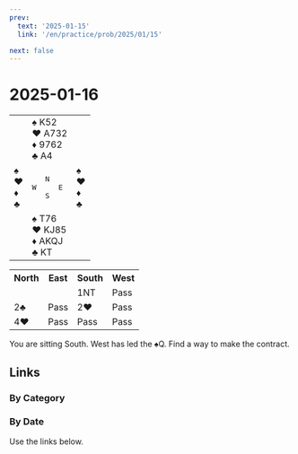 ```yaml
---
prev:
  text: '2025-01-15'
  link: '/en/practice/prob/2025/01/15'

next: false
---
```


# 2025-01-16

<table class="deal">
	<tr>
		<td></td>
		<td>♠ K52<br>♥ A732<br>♦ 9762<br>♣ A4</td>
		<td></td>
	</tr>
	<tr>
		<td>♠ <br>♥ <br>♦ <br>♣ </td>
		<td><pre>   N<br>W     E<br>   S</pre></td>
		<td>♠ <br>♥ <br>♦ <br>♣ </td>
	</tr>
	<tr>
		<td></td>
		<td>♠ T76<br>♥ KJ85<br>♦ AKQJ<br>♣ KT</td>
		<td></td>
	</tr>
</table>

<table class="auction">
	<tr>
		<th>North</th>
		<th>East</th>
		<th>South</th>
		<th>West</th>
	</tr>
	<tr>
		<td></td>
		<td></td>
		<td>1NT</td>
		<td>Pass</td>
	</tr>
	<tr>
		<td>2♣</td>
		<td>Pass</td>
		<td>2♥</td>
		<td>Pass</td>
	</tr>
	<tr>
		<td>4♥</td>
		<td>Pass</td>
		<td>Pass</td>
		<td>Pass</td>
	</tr>
</table>

You are sitting South. West has led the ♠Q. Find a way to make the contract.

## Links

[<Badge type="tip" text="Check Solution"/>](/en/learning/prob/2025/01/16)

### By Category

[<Badge type="tip" text="<--"/>](/en/practice/prob/2025/01/13)
[<Badge type="tip" text="Calendar"/>](/en/practice/calendar/2025/01)
[<Badge type="info" text="-->"/>](/en/practice/prob/2025/01/16#links)

### By Date

Use the links below.